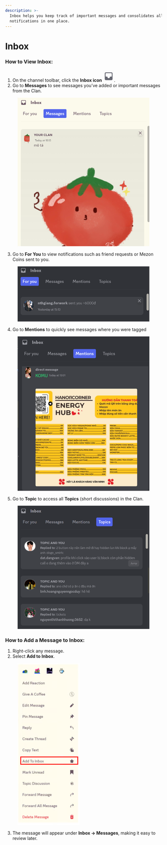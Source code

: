 ```yaml
---
description: >-
  Inbox helps you keep track of important messages and consolidates all key
  notifications in one place.
---
```


# Inbox

### **How to View Inbox:**

1. On the channel toolbar, click the **Inbox icon** <img src="../../../../../../.gitbook/assets/image (44).png" alt="" data-size="line">.
2. Go to **Messages** to see messages you’ve added or important messages from the Clan.

<figure><img src="../../../../../../.gitbook/assets/image (45).png" alt=""><figcaption></figcaption></figure>

3. Go to **For You** to view notifications such as friend requests or Mezon Coins sent to you.

<figure><img src="../../../../../../.gitbook/assets/image (48).png" alt=""><figcaption></figcaption></figure>

4. Go to **Mentions** to quickly see messages where you were tagged

<figure><img src="../../../../../../.gitbook/assets/image (49).png" alt=""><figcaption></figcaption></figure>

5. Go to **Topic** to access all **Topics** (short discussions) in the Clan.

<figure><img src="../../../../../../.gitbook/assets/image (50).png" alt=""><figcaption></figcaption></figure>

### **How to Add a Message to Inbox:**

1. Right-click any message.
2. Select **Add to Inbox**.

<figure><img src="../../../../../../.gitbook/assets/image (51).png" alt=""><figcaption></figcaption></figure>

3. The message will appear under **Inbox → Messages**, making it easy to review later.
